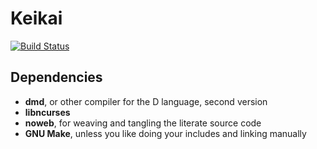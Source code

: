# Keikai

[![Build Status](https://travis-ci.org/williamyaoh/keikai.svg?branch=master)](https://travis-ci.org/williamyaoh/keikai)

## Dependencies

+ **dmd**, or other compiler for the D language, second version
+ **libncurses**
+ **noweb**, for weaving and tangling the literate source code
+ **GNU Make**, unless you like doing your includes and linking manually
